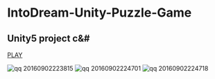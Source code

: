 # IntoDream-Unity-Puzzle-Game
## Unity5 project c&#

[PLAY](https://koukouding.github.io/IntoDream-Unity-Puzzle-Game/)

![qq 20160902223815](https://cloud.githubusercontent.com/assets/13430140/18207990/1a322214-7160-11e6-8055-ad4c2d793da3.png)
![qq 20160902224701](https://cloud.githubusercontent.com/assets/13430140/18207991/1a34dcde-7160-11e6-8914-36014377f48a.png)
![qq 20160902224718](https://cloud.githubusercontent.com/assets/13430140/18207992/1a7e4eb4-7160-11e6-8b81-da213abaecee.png)
